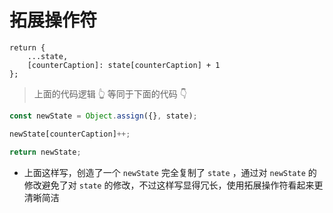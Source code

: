 # 拓展操作符

```ES6
return {
    ...state,
    [counterCaption]: state[counterCaption] + 1
};
```

> 上面的代码逻辑 👆 等同于下面的代码 👇

```javascript
const newState = Object.assign({}, state);

newState[counterCaption]++;

return newState;
```

- 上面这样写，创造了一个 `newState` 完全复制了 `state` ，通过对 `newState` 的修改避免了对 `state` 的修改，不过这样写显得冗长，使用拓展操作符看起来更清晰简洁
